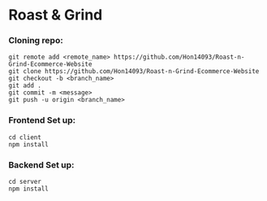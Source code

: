 # Roast & Grind

### Cloning repo:
```
git remote add <remote_name> https://github.com/Hon14093/Roast-n-Grind-Ecommerce-Website
git clone https://github.com/Hon14093/Roast-n-Grind-Ecommerce-Website
git checkout -b <branch_name>
git add .
git commit -m <message>
git push -u origin <branch_name>
```

### Frontend Set up:
```
cd client
npm install
```

### Backend Set up:
```
cd server
npm install
```
